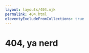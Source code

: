 ```yaml
---
layout: layouts/404.njk
permalink: 404.html
eleventyExcludeFromCollections: true
---
```


# 404, ya nerd
